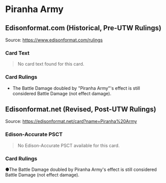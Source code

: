 # Piranha Army

## Edisonformat.com (Historical, Pre-UTW Rulings)

Source: https://www.edisonformat.com/rulings

### Card Text

> No card text found for this card.

### Card Rulings

*   The Battle Damage doubled by "Piranha Army"'s effect is still considered Battle Damage (not effect damage).

## Edisonformat.net (Revised, Post-UTW Rulings)

Source: https://edisonformat.net/card?name=Piranha%20Army

### Edison-Accurate PSCT

> No Edison-Accurate PSCT available for this card.

### Card Rulings

●The Battle Damage doubled by Piranha Army's effect is still considered Battle Damage (not effect damage).
            